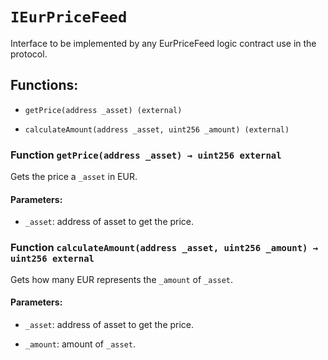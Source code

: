 # `IEurPriceFeed`

Interface to be implemented by any EurPriceFeed logic contract use in the protocol.

## Functions:

- `getPrice(address _asset) (external)`

- `calculateAmount(address _asset, uint256 _amount) (external)`

### Function `getPrice(address _asset) → uint256 external`

Gets the price a `_asset` in EUR.

#### Parameters:

- `_asset`: address of asset to get the price.

### Function `calculateAmount(address _asset, uint256 _amount) → uint256 external`

Gets how many EUR represents the `_amount` of `_asset`.

#### Parameters:

- `_asset`: address of asset to get the price.

- `_amount`: amount of `_asset`.
